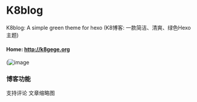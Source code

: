 # K8blog
K8blog: A simple green theme for hexo  (K8博客: 一款简洁、清爽、绿色Hexo主题)

#### Home: http://k8gege.org

(![image](http://k8gege.org/k8img/k8blog/k8blog.png)

### 博客功能

支持评论
文章缩略图